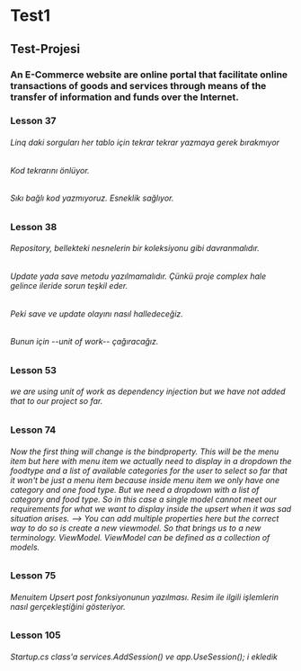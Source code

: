 # Test1
## Test-Projesi

### An  E-Commerce website are online portal that facilitate online transactions of goods and services through means of the transfer of information and funds over the Internet.

### Lesson 37
###### Linq daki sorguları her tablo için tekrar tekrar yazmaya gerek bırakmıyor
###### Kod tekrarını önlüyor.
###### Sıkı bağlı kod yazmıyoruz. Esneklik sağlıyor.

### Lesson 38
###### Repository, bellekteki nesnelerin bir koleksiyonu gibi davranmalıdır.
###### Update yada save metodu yazılmamalıdır. Çünkü proje complex hale gelince ileride sorun teşkil eder.
###### Peki save ve update olayını nasıl halledeceğiz.
###### Bunun için --unit of work-- çağıracağız.

### Lesson 53
###### we are using unit of work as dependency injection but we have not added that to our project so far.  

### Lesson 74
###### Now the first thing will change is the bindproperty. This will be the menu item but here with menu item we actually need to display in a dropdown the foodtype and a list of available categories for the user to select so far that it won't be just a menu item because inside menu item we only have one category and one food type. But we need a dropdown with a list of category and food type. So in this case a single model cannot meet our requirements for what we want to display inside the upsert when it was sad situation arises. --> You can add multiple properties here but the correct way to do so is create a new viewmodel. So that brings us to a new terminology. ViewModel. ViewModel can be defined as a collection of models.

### Lesson 75
###### Menuitem Upsert post fonksiyonunun yazılması. Resim ile ilgili işlemlerin nasıl gerçekleştiğini gösteriyor.

### Lesson 105
###### Startup.cs class'a services.AddSession() ve app.UseSession(); i ekledik